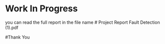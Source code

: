 # Work In Progress

you can read the full report in the file name # Project Report Fault Detection (1).pdf

#Thank You
